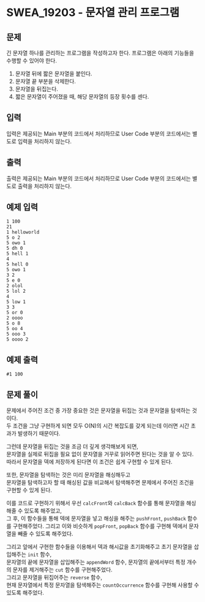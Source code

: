 # SWEA_19203 - 문자열 관리 프로그램

## 문제

긴 문자열 하나를 관리하는 프로그램을 작성하고자 한다.
프로그램은 아래의 기능들을 수행할 수 있어야 한다.

1. 문자열 뒤에 짧은 문자열을 붙인다.
2. 문자열 끝 부분을 삭제한다.
3. 문자열을 뒤집는다.
4. 짧은 문자열이 주어졌을 때, 해당 문자열의 등장 횟수를 센다.

## 입력

입력은 제공되는 Main 부분의 코드에서 처리하므로 User Code 부분의 코드에서는 별도로 입력을 처리하지 않는다.

## 출력

출력은 제공되는 Main 부분의 코드에서 처리하므로 User Code 부분의 코드에서는 별도로 출력을 처리하지 않는다.

## 예제 입력

```
1 100
21
1 helloworld
5 o 2
5 owo 1
5 dh 0
5 hell 1
4
5 hell 0
5 owo 1
3 2
5 e 0
2 olol
5 lol 2
4
5 low 1
3 3
5 or 0
2 oooo
5 o 8
5 oo 4
5 ooo 3
5 oooo 2
```

## 예제 출력

```
#1 100
```

## 문제 풀이

문제에서 주어진 조건 중 가장 중요한 것은 문자열을 뒤집는 것과 문자열을 탐색하는 것이다.  
두 조건을 그냥 구현하게 되면 모두 O(N)의 시간 복잡도를 갖게 되는데 이러면 시간 초과가 발생하기 때문이다.

그런데 문자열을 뒤집는 것을 조금 더 깊게 생각해보게 되면,  
문자열을 실제로 뒤집을 필요 없이 문자열을 거꾸로 읽어주면 된다는 것을 알 수 있다.  
따라서 문자열을 덱에 저장하게 된다면 이 조건은 쉽게 구현할 수 있게 된다.

또한, 문자열을 탐색하는 것은 미리 문자열을 해싱해두고  
문자열을 탐색하고자 할 때 해싱된 값을 비교해서 탐색해주면 문제에서 주어진 조건을 구현할 수 있게 된다.

이를 코드로 구현하기 위해서 우선 `calcFront`와 `calcBack` 함수를 통해 문자열을 해싱해줄 수 있도록 해주었고,  
그 후, 이 함수들을 통해 덱에 문자열을 넣고 해싱을 해주는 `pushFront`, `pushBack` 함수를 구현해주었다.
그리고 이와 비슷하게 `popFront`, `popBack` 함수를 구현해 덱에서 문자열을 빼줄 수 있도록 해주었다.

그리고 앞에서 구현한 함수들을 이용해서 덱과 해시값을 초기화해주고 초기 문자열을 삽입해주는 `init` 함수,  
문자열의 끝에 문자열을 삽입해주는 `appendWord` 함수, 문자열의 끝에서부터 특정 개수의 문자를 제거해주는 `cut` 함수를 구현해주었다.  
그리고 문자열을 뒤집어주는 `reverse` 함수,  
현재 문자열에서 특정 문자열을 탐색해주는 `countOccurrence` 함수를 구현해 사용할 수 있도록 해주었다.
